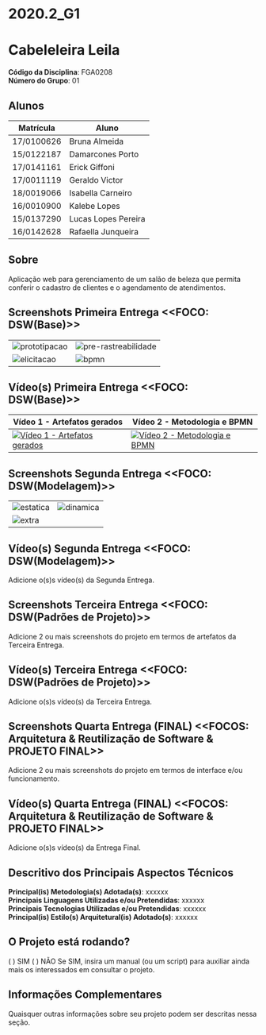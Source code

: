 # 2020.2_G1
# Cabeleleira Leila

**Código da Disciplina**: FGA0208<br>
**Número do Grupo**: 01<br>

## Alunos
|Matrícula | Aluno |
| -- | -- |
| 17/0100626 | Bruna Almeida |
| 15/0122187 | Damarcones Porto |
| 17/0141161 | Erick Giffoni |
| 17/0011119 | Geraldo Victor |
| 18/0019066 | Isabella Carneiro |
| 16/0010900 | Kalebe Lopes |
| 15/0137290 | Lucas Lopes Pereira |
| 16/0142628 | Rafaella Junqueira |


## Sobre 
Aplicação web para gerenciamento de um salão de beleza que permita conferir o cadastro de clientes e o agendamento de atendimentos.

## Screenshots Primeira Entrega <<FOCO: DSW(Base)>>

| | |
| --| --|
|![prototipacao](https://github.com/UnBArqDsw2020-2/2020.2_G1_CabeleleiraLeila/blob/main/docs/img/entrega1/print4.png)| ![pre-rastreabilidade](https://github.com/UnBArqDsw2020-2/2020.2_G1_CabeleleiraLeila/blob/main/docs/img/entrega1/print1.png)|
|![elicitacao](https://github.com/UnBArqDsw2020-2/2020.2_G1_CabeleleiraLeila/blob/main/docs/img/entrega1/print3.png) |![bpmn](https://github.com/UnBArqDsw2020-2/2020.2_G1_CabeleleiraLeila/blob/main/docs/img/entrega1/print2.png)

## Vídeo(s) Primeira Entrega <<FOCO: DSW(Base)>>

|Vídeo 1 - Artefatos gerados | Vídeo 2 - Metodologia e BPMN |
| --- | --- |
|[![Vídeo 1 - Artefatos gerados](https://github.com/UnBArqDsw2020-2/2020.2_G1_CabeleleiraLeila/blob/main/docs/img/entrega1/video1.png)](https://www.youtube.com/watch?v=NRkoYo-4yMs&feature=youtu.be) | [![Vídeo 2 - Metodologia e BPMN](https://github.com/UnBArqDsw2020-2/2020.2_G1_CabeleleiraLeila/blob/main/docs/img/entrega1/video2.png)](https://www.youtube.com/watch?v=dlOgSIGCpgI&feature=youtu.be)


## Screenshots Segunda Entrega <<FOCO: DSW(Modelagem)>>
| | |
| --| --|
|![estatica](https://github.com/UnBArqDsw2020-2/2020.2_G1_CabeleleiraLeila/blob/main/docs/img/entrega1/modalagem-1.PNG)| ![dinamica](https://github.com/UnBArqDsw2020-2/2020.2_G1_CabeleleiraLeila/blob/main/docs/img/entrega1/modalagem-2.PNG)|
|![extra](https://github.com/UnBArqDsw2020-2/2020.2_G1_CabeleleiraLeila/blob/main/docs/img/entrega1/modalagem-3.PNG)

## Vídeo(s) Segunda Entrega <<FOCO: DSW(Modelagem)>>
Adicione o(s)s vídeo(s) da Segunda Entrega.

## Screenshots Terceira Entrega <<FOCO: DSW(Padrões de Projeto)>>
Adicione 2 ou mais screenshots do projeto em termos de artefatos da Terceira Entrega.

## Vídeo(s) Terceira Entrega <<FOCO: DSW(Padrões de Projeto)>>
Adicione o(s)s vídeo(s) da Terceira Entrega.

## Screenshots Quarta Entrega (FINAL) <<FOCOS: Arquitetura & Reutilização de Software & PROJETO FINAL>>
Adicione 2 ou mais screenshots do projeto em termos de interface e/ou funcionamento.

## Vídeo(s) Quarta Entrega (FINAL) <<FOCOS: Arquitetura & Reutilização de Software & PROJETO FINAL>>
Adicione o(s)s vídeo(s) da Entrega Final.

## Descritivo dos Principais Aspectos Técnicos 
**Principal(is) Metodologia(s) Adotada(s)**: xxxxxx<br>
**Principais Linguagens Utilizadas e/ou Pretendidas**: xxxxxx<br>
**Principais Tecnologias Utilizadas e/ou Pretendidas**: xxxxxx<br>
**Principal(is) Estilo(s) Arquitetural(is) Adotado(s)**: xxxxxx<br>

## O Projeto está rodando?
( ) SIM
( ) NÃO
Se SIM, insira um manual (ou um script) para auxiliar ainda mais os interessados em consultar o projeto.

## Informações Complementares 
Quaisquer outras informações sobre seu projeto podem ser descritas nessa seção.
